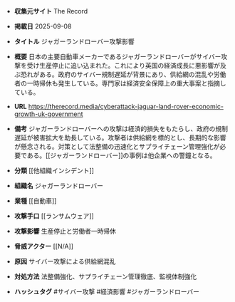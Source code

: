 - **収集元サイト**
The Record

- **掲載日**
2025-09-08

- **タイトル**
ジャガーランドローバー攻撃影響

- **概要**
日本の主要自動車メーカーであるジャガーランドローバーがサイバー攻撃を受け生産停止に追い込まれた。これにより英国の経済成長に悪影響が及ぶ恐れがある。政府のサイバー規制遅延が背景にあり、供給網の混乱や労働者の一時帰休も発生している。専門家は経済安全保障上の重大事案と指摘している。

- **URL**
https://therecord.media/cyberattack-jaguar-land-rover-economic-growth-uk-government

- **備考**
ジャガーランドローバーへの攻撃は経済的損失をもたらし、政府の規制遅延が被害拡大を助長している。攻撃者は供給網を標的とし、長期的な影響が懸念される。対策として法整備の迅速化とサプライチェーン管理強化が必要である。[[ジャガーランドローバー]]の事例は他企業への警鐘となる。

- **分類**
[[他組織インシデント]]

- **組織名**
ジャガーランドローバー

- **業種**
[[自動車]]

- **攻撃手口**
[[ランサムウェア]]

- **攻撃影響**
生産停止と労働者一時帰休

- **脅威アクター**
[[N/A]]

- **原因**
サイバー攻撃による供給網混乱

- **対処方法**
法整備強化、サプライチェーン管理徹底、監視体制強化

- **ハッシュタグ**
#サイバー攻撃 #経済影響 #ジャガーランドローバー
